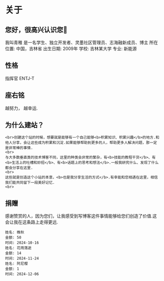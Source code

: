 # 关于

## 您好，很高兴认识您👋
我叫青稚
是一名学生、独立开发者、灵墨社区管理员、志海融新成员、博主
所在位置: 中国，吉林省
出生日期: 2009年
学校: 吉林某大学
专业: 新能源

## 性格
指挥官
ENTJ-T

## 座右铭
越努力， 越幸运.

 ## 为什么建站？
    <br>创建这个站的时候，想要就是能够有一个自己能够<b>积累知识、积累兴趣</b>的地方.和他人分享，会让这些成为积累和沉淀.如果能够帮助到更多的人，帮助更多人解决问题，那一定是非常棒的事情.
    <br>
    与大多数垂直类的技术博客不同，这里的种类会非常的繁杂，有<b>技能的教程干货</b>、有<b>生活上的吐槽和妙招</b>、有<b>话题上的思考和想法</b>.一般我研究什么、发现了什么都会分享在这里.
    <br>
    这些就是创造这个小站的本意，<b>也是我分享生活的方式</b>.有幸能和您相遇在这里，相信我们能共同留下一段美好记忆.
    <br>

## 捐赠

感谢赞赏的人，因为您们，让我感受到写博客这件事情能够给您们创造了价值.这会让我在这条路上走得更远.

    姓名: 晚秋
    金额: 50
    时间: 2024-10-16
    姓名: 花雨落逝
    金额: 14
    时间: 2024-11-24
    姓名: 阿尼樱
    金额: 1
    时间: 2024-12-06
